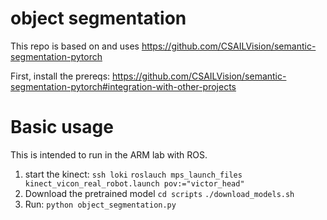# object segmentation

This repo is based on and uses https://github.com/CSAILVision/semantic-segmentation-pytorch

First, install the prereqs: 
https://github.com/CSAILVision/semantic-segmentation-pytorch#integration-with-other-projects


# Basic usage
This is intended to run in the ARM lab with ROS.
1. start the kinect: `ssh loki` `roslauch mps_launch_files kinect_vicon_real_robot.launch pov:="victor_head"`
2. Download the pretrained model `cd scripts` `./download_models.sh`
3. Run: `python object_segmentation.py`
